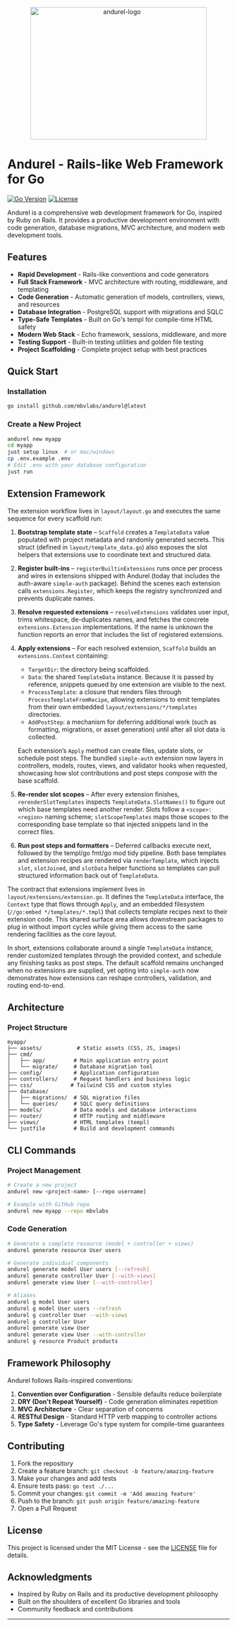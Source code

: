 <p align="center">
  <img width="400" height="300" alt="andurel-logo" src="https://github.com/user-attachments/assets/8261d514-c070-44c0-a96a-4132045855fc" />
</p>

# Andurel - Rails-like Web Framework for Go

[![Go Version](https://img.shields.io/badge/go-1.24.4%2B-blue.svg)](https://golang.org)
[![License](https://img.shields.io/badge/license-MIT-green.svg)](LICENSE)

Andurel is a comprehensive web development framework for Go, inspired by Ruby on Rails. It provides a productive development environment with code generation, database migrations, MVC architecture, and modern web development tools.

## Features

- **Rapid Development** - Rails-like conventions and code generators
- **Full Stack Framework** - MVC architecture with routing, middleware, and templating
- **Code Generation** - Automatic generation of models, controllers, views, and resources
- **Database Integration** - PostgreSQL support with migrations and SQLC
- **Type-Safe Templates** - Built on Go's templ for compile-time HTML safety
- **Modern Web Stack** - Echo framework, sessions, middleware, and more
- **Testing Support** - Built-in testing utilities and golden file testing
- **Project Scaffolding** - Complete project setup with best practices

## Quick Start

### Installation

```bash
go install github.com/mbvlabs/andurel@latest
```

### Create a New Project

```bash
andurel new myapp
cd myapp
just setup linux  # or mac/windows
cp .env.example .env
# Edit .env with your database configuration
just run
```

## Extension Framework

The extension workflow lives in `layout/layout.go` and executes the same sequence for every scaffold run:

1. **Bootstrap template state** – `Scaffold` creates a `TemplateData` value populated with project metadata and randomly generated secrets. This struct (defined in `layout/template_data.go`) also exposes the slot helpers that extensions use to coordinate text and structured data.
2. **Register built-ins** – `registerBuiltinExtensions` runs once per process and wires in extensions shipped with Andurel (today that includes the auth-aware `simple-auth` package). Behind the scenes each extension calls `extensions.Register`, which keeps the registry synchronized and prevents duplicate names.
3. **Resolve requested extensions** – `resolveExtensions` validates user input, trims whitespace, de-duplicates names, and fetches the concrete `extensions.Extension` implementations. If the name is unknown the function reports an error that includes the list of registered extensions.
4. **Apply extensions** – For each resolved extension, `Scaffold` builds an `extensions.Context` containing:
   - `TargetDir`: the directory being scaffolded.
   - `Data`: the shared `TemplateData` instance. Because it is passed by reference, snippets queued by one extension are visible to the next.
   - `ProcessTemplate`: a closure that renders files through `ProcessTemplateFromRecipe`, allowing extensions to emit templates from their own embedded `layout/extensions/*/templates` directories.
   - `AddPostStep`: a mechanism for deferring additional work (such as formatting, migrations, or asset generation) until after all slot data is collected.

   Each extension’s `Apply` method can create files, update slots, or schedule post steps. The bundled `simple-auth` extension now layers in controllers, models, routes, views, and validator hooks when requested, showcasing how slot contributions and post steps compose with the base scaffold.
5. **Re-render slot scopes** – After every extension finishes, `rerenderSlotTemplates` inspects `TemplateData.SlotNames()` to figure out which base templates need another render. Slots follow a `<scope>:<region>` naming scheme; `slotScopeTemplates` maps those scopes to the corresponding base template so that injected snippets land in the correct files.
6. **Run post steps and formatters** – Deferred callbacks execute next, followed by the templ/go fmt/go mod tidy pipeline. Both base templates and extension recipes are rendered via `renderTemplate`, which injects `slot`, `slotJoined`, and `slotData` helper functions so templates can pull structured information back out of `TemplateData`.

The contract that extensions implement lives in `layout/extensions/extension.go`. It defines the `TemplateData` interface, the `Context` type that flows through `Apply`, and an embedded filesystem (`//go:embed */templates/*.tmpl`) that collects template recipes next to their extension code. This shared surface area allows downstream packages to plug in without import cycles while giving them access to the same rendering facilities as the core layout.

In short, extensions collaborate around a single `TemplateData` instance, render customized templates through the provided context, and schedule any finishing tasks as post steps. The default scaffold remains unchanged when no extensions are supplied, yet opting into `simple-auth` now demonstrates how extensions can reshape controllers, validation, and routing end-to-end.

## Architecture

### Project Structure

```
myapp/
├── assets/           # Static assets (CSS, JS, images)
├── cmd/
│   ├── app/         # Main application entry point
│   └── migrate/     # Database migration tool
├── config/          # Application configuration
├── controllers/     # Request handlers and business logic
├── css/            # Tailwind CSS and custom styles
├── database/
│   ├── migrations/  # SQL migration files
│   └── queries/     # SQLC query definitions
├── models/          # Data models and database interactions
├── router/          # HTTP routing and middleware
├── views/           # HTML templates (templ)
└── justfile         # Build and development commands
```

## CLI Commands

### Project Management

```bash
# Create a new project
andurel new <project-name> [--repo username]

# Example with GitHub repo
andurel new myapp --repo mbvlabs
```

### Code Generation

```bash
# Generate a complete resource (model + controller + views)
andurel generate resource User users

# Generate individual components
andurel generate model User users [--refresh]
andurel generate controller User [--with-views]
andurel generate view User [--with-controller]

# Aliases
andurel g model User users
andurel g model User users --refresh
andurel g controller User --with-views
andurel g controller User
andurel generate view User 
andurel generate view User --with-controller
andurel g resource Product products
```

## Framework Philosophy

Andurel follows Rails-inspired conventions:

1. **Convention over Configuration** - Sensible defaults reduce boilerplate
2. **DRY (Don't Repeat Yourself)** - Code generation eliminates repetition  
3. **MVC Architecture** - Clear separation of concerns
4. **RESTful Design** - Standard HTTP verb mapping to controller actions
5. **Type Safety** - Leverage Go's type system for compile-time guarantees

## Contributing

1. Fork the repository
2. Create a feature branch: `git checkout -b feature/amazing-feature`
3. Make your changes and add tests
4. Ensure tests pass: `go test ./...`
5. Commit your changes: `git commit -m 'Add amazing feature'`
6. Push to the branch: `git push origin feature/amazing-feature`
7. Open a Pull Request

## License

This project is licensed under the MIT License - see the [LICENSE](LICENSE) file for details.

## Acknowledgments

- Inspired by Ruby on Rails and its productive development philosophy
- Built on the shoulders of excellent Go libraries and tools
- Community feedback and contributions

---
